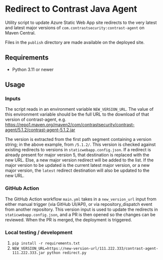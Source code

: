 # Redirect to Contrast Java Agent

Utility script to update Azure Static Web App site redirects to the very latest and latest major versions of `com.contrastsecurity:contrast-agent` on Maven Central.

Files in the `publish` directory are made available on the deployed site.

## Requirements

- Python 3.11 or newer

## Usage

### Inputs

The script reads in an environment variable `NEW_VERSION_URL`.
The value of this environment variable should be the full URL to the download of that version of contrast-agent, e.g. https://repo1.maven.org/maven2/com/contrastsecurity/contrast-agent/5.1.2/contrast-agent-5.1.2.jar

The version is extracted from the first path segment containing a version string; in the above example, from `/5.1.2/`.
This version is checked against existing redirects to versions in `staticwebapp.config.json`.
If a redirect is already present for major version 5, that destination is replaced with the new URL. Else, a new major version redirect will be added to the list.
If the major version to be updated is the current latest major version, or a new major version, the `latest` redirect destination will also be updated to the new URL.


### GitHub Action

The GitHub Action workflow `main.yml` takes in a `new_version_url` input from either manual trigger (via GitHub UI/API), or via repository_dispatch event from another repository.
This version input is used to update the redirects in `staticwebapp.config.json`, and a PR is then opened so the changes can be reviewed. When the PR is merged, the deployment is triggered.

### Local testing / development

1. `pip install -r requirements.txt`
1. `NEW_VERSION_URL=https://new-version-url/111.222.333/contrast-agent-111.222.333.jar python redirect.py`